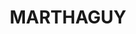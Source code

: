 ---
lastmod: '2025-04-06T06:05:20+00:00'
latitude: -31.373201
layout: suburb
longitude: 147.785831
postcode: '2824'
state: NSW
title: MARTHAGUY
url: /nsw/marthaguy/
---